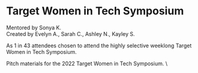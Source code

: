 # Target Women in Tech Symposium  
Mentored by Sonya K.  
Created by Evelyn A., Sarah C., Ashley N., Kayley S.  

As 1 in 43 attendees chosen to attend the highly selective weeklong Target Women in Tech Symposium.  

Pitch materials for the 2022 Target Women in Tech Symposium.
\


